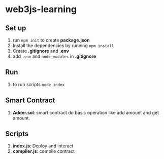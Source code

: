 # web3js-learning

## Set up

1. run `npm init` to create **package.json**
2. Install the dependencies by running `npm install`
3. Create **.gitignore** and **.env** 
4. add `.env` and `node_modules` in **.gitignore**

## Run

1. to run scripts `node index`
## Smart Contract

1. **Adder.sol**: smart contract do basic operation like add amount and get amount.

## Scripts

1. **index.js**: Deploy and interact
2. **compiler.js**: compile contract

